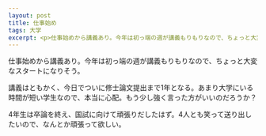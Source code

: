 ```yaml
---
layout: post
title: 仕事始め
tags: 大学
excerpt: <p>仕事始めから講義あり。今年は初っ端の週が講義もりもりなので、ちょっと大変なスタートになりそう。</p>
---
```


仕事始めから講義あり。今年は初っ端の週が講義もりもりなので、ちょっと大変なスタートになりそう。

講義はともかく、今日でついに修士論文提出まで1年となる。あまり大学にいる時間が短い学生なので、本当に心配。もう少し強く言った方がいいのだろうか？

4年生は卒論を終え、国試に向けて頑張りだしたはず。4人とも笑って送り出したいので、なんとか頑張って欲しい。
